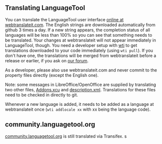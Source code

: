 ## Translating LanguageTool

You can translate the LanguageTool user interface [online at 
webtranslateit.com](https://webtranslateit.com). The English strings 
are downloaded automatically from github 3 times a day. If a new string 
appears, the completion status of all languages will be less than 100% 
so you can see that something needs to be translated. Your changes at 
webtranslateit will not appear immediately in LanguageTool, though. You 
need a developer setup with 
[wti](https://github.com/webtranslateit/webtranslateit) to get 
translations downloaded to your code immediately (using `wti pull`). If 
you don't have one, the translations will be merged from webtranslateit 
before a release or earlier, if you ask on [our 
forum](https://forum.languagetool.org/).

As a developer, please also use webtranslateit.com and never commit to 
the property files directly (except the English one).

Note: some messages in LibreOffice/OpenOffice are supplied by 
translating two other files, 
[Addons.xcu](https://github.com/languagetool-org/languagetool/blob/master/languagetool-office-extension/src/main/resources/Addons.xcu) 
and 
[description.xml](https://github.com/languagetool-org/languagetool/blob/master/languagetool-office-extension/src/main/resources/description.xml). 
Translations for these files need to be checked in directly to git.

Whenever a new language is added, it needs to be added as a language at 
webtranslateit once (`wti addlocale xx` with xx being the language 
code).

## community.languagetool.org

[community.languagetool.org](http://community.languagetool.org) is still translated via Transifex.
s
